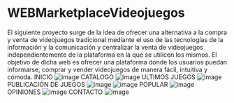 # WEBMarketplaceVideojuegos
El siguiente proyecto surge de la idea de ofrecer una alternativa a la compra y venta de videojuegos tradicional mediante el uso de las tecnologías de la información y la comunicación y centralizar la venta de videojuegos independientemente de la plataforma en la que se utilicen los mismos.
El objetivo de dicha web es ofrecer una plataforma donde los usuarios puedan informarse, comprar y vender videojuegos de manera fácil, intuitiva y cómoda.
INICIO
![image](https://github.com/P4bloL3on/WEBMarketplaceVideojuegos/assets/137997641/04b25058-a1e7-448a-b75e-287508de0019)
CATALOGO
![image](https://github.com/P4bloL3on/WEBMarketplaceVideojuegos/assets/137997641/a8688381-ba40-4e86-aa74-dae066e85a15)
ULTIMOS JUEGOS
![image](https://github.com/P4bloL3on/WEBMarketplaceVideojuegos/assets/137997641/0b5b9573-f074-43ca-963e-e255aa000bc5)
PUBLICACIÓN DE JUEGOS
![image](https://github.com/P4bloL3on/WEBMarketplaceVideojuegos/assets/137997641/f999a2fa-3190-44ec-8fe9-5095451ed3d7)
![image](https://github.com/P4bloL3on/WEBMarketplaceVideojuegos/assets/137997641/f776cbbe-9678-4ae5-a2c8-0bcfda29ef69)
POPULAR
![image](https://github.com/P4bloL3on/WEBMarketplaceVideojuegos/assets/137997641/a895abb1-f1c8-4ac3-98c6-e58ad4996a92)
OPINIONES
![image](https://github.com/P4bloL3on/WEBMarketplaceVideojuegos/assets/137997641/fcddfed5-bb54-430d-b0ff-2cc88f697a17)
CONTACTO
![image](https://github.com/P4bloL3on/WEBMarketplaceVideojuegos/assets/137997641/2c67c82a-5db6-4e4c-a669-2b8c19c2ba79)
